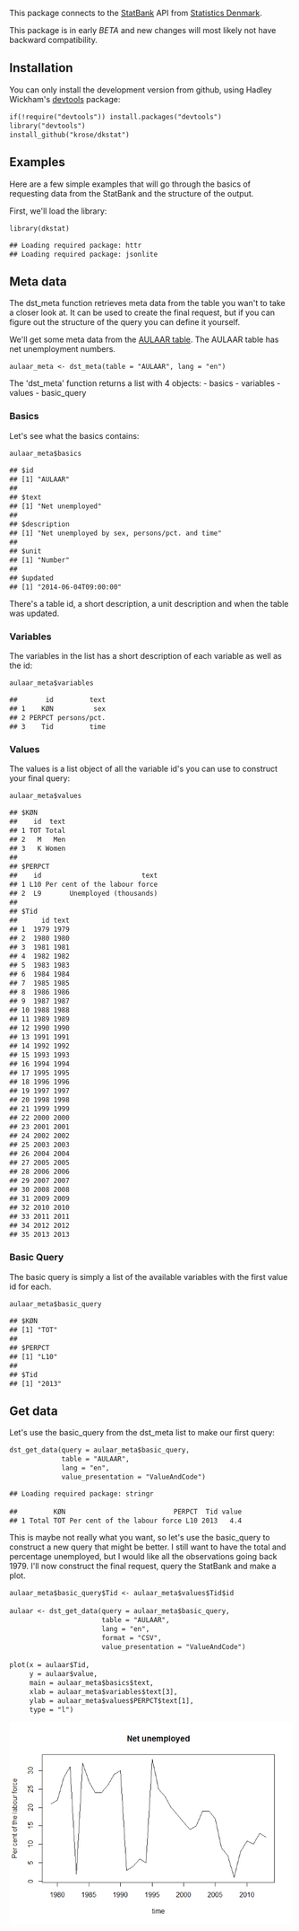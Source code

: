 This package connects to the [StatBank](http://www.statistikbanken.dk/statbank5a/) API from [Statistics Denmark](http://www.dst.dk).

This package is in early *BETA* and new changes will most likely not have backward compatibility.

Installation
------------

You can only install the development version from github, using Hadley Wickham's [devtools](http://cran.r-project.org/web/packages/devtools/index.html) package:

    if(!require("devtools")) install.packages("devtools")
    library("devtools")
    install_github("krose/dkstat")

Examples
--------

Here are a few simple examples that will go through the basics of requesting data from the StatBank and the structure of the output.

First, we'll load the library:

``` {.r}
library(dkstat)
```

    ## Loading required package: httr
    ## Loading required package: jsonlite

Meta data
---------

The dst\_meta function retrieves meta data from the table you wan't to take a closer look at. It can be used to create the final request, but if you can figure out the structure of the query you can define it yourself.

We'll get some meta data from the [AULAAR table](http://www.statistikbanken.dk/AULAAR). The AULAAR table has net unemployment numbers.

``` {.r}
aulaar_meta <- dst_meta(table = "AULAAR", lang = "en")
```

The 'dst\_meta' function returns a list with 4 objects: - basics - variables - values - basic\_query

### Basics

Let's see what the basics contains:

``` {.r}
aulaar_meta$basics
```

    ## $id
    ## [1] "AULAAR"
    ## 
    ## $text
    ## [1] "Net unemployed"
    ## 
    ## $description
    ## [1] "Net unemployed by sex, persons/pct. and time"
    ## 
    ## $unit
    ## [1] "Number"
    ## 
    ## $updated
    ## [1] "2014-06-04T09:00:00"

There's a table id, a short description, a unit description and when the table was updated.

### Variables

The variables in the list has a short description of each variable as well as the id:

``` {.r}
aulaar_meta$variables
```

    ##       id         text
    ## 1    KØN          sex
    ## 2 PERPCT persons/pct.
    ## 3    Tid         time

### Values

The values is a list object of all the variable id's you can use to construct your final query:

``` {.r}
aulaar_meta$values
```

    ## $KØN
    ##    id  text
    ## 1 TOT Total
    ## 2   M   Men
    ## 3   K Women
    ## 
    ## $PERPCT
    ##    id                         text
    ## 1 L10 Per cent of the labour force
    ## 2  L9       Unemployed (thousands)
    ## 
    ## $Tid
    ##      id text
    ## 1  1979 1979
    ## 2  1980 1980
    ## 3  1981 1981
    ## 4  1982 1982
    ## 5  1983 1983
    ## 6  1984 1984
    ## 7  1985 1985
    ## 8  1986 1986
    ## 9  1987 1987
    ## 10 1988 1988
    ## 11 1989 1989
    ## 12 1990 1990
    ## 13 1991 1991
    ## 14 1992 1992
    ## 15 1993 1993
    ## 16 1994 1994
    ## 17 1995 1995
    ## 18 1996 1996
    ## 19 1997 1997
    ## 20 1998 1998
    ## 21 1999 1999
    ## 22 2000 2000
    ## 23 2001 2001
    ## 24 2002 2002
    ## 25 2003 2003
    ## 26 2004 2004
    ## 27 2005 2005
    ## 28 2006 2006
    ## 29 2007 2007
    ## 30 2008 2008
    ## 31 2009 2009
    ## 32 2010 2010
    ## 33 2011 2011
    ## 34 2012 2012
    ## 35 2013 2013

### Basic Query

The basic query is simply a list of the available variables with the first value id for each.

``` {.r}
aulaar_meta$basic_query
```

    ## $KØN
    ## [1] "TOT"
    ## 
    ## $PERPCT
    ## [1] "L10"
    ## 
    ## $Tid
    ## [1] "2013"

Get data
--------

Let's use the basic\_query from the dst\_meta list to make our first query:

``` {.r}
dst_get_data(query = aulaar_meta$basic_query, 
             table = "AULAAR", 
             lang = "en", 
             value_presentation = "ValueAndCode")
```

    ## Loading required package: stringr

    ##         KØN                           PERPCT  Tid value
    ## 1 Total TOT Per cent of the labour force L10 2013   4.4

This is maybe not really what you want, so let's use the basic\_query to construct a new query that might be better. I still want to have the total and percentage unemployed, but I would like all the observations going back 1979. I'll now construct the final request, query the StatBank and make a plot.

``` {.r}
aulaar_meta$basic_query$Tid <- aulaar_meta$values$Tid$id

aulaar <- dst_get_data(query = aulaar_meta$basic_query, 
                       table = "AULAAR", 
                       lang = "en", 
                       format = "CSV",
                       value_presentation = "ValueAndCode")

plot(x = aulaar$Tid, 
     y = aulaar$value, 
     main = aulaar_meta$basics$text, 
     xlab = aulaar_meta$variables$text[3], 
     ylab = aulaar_meta$values$PERPCT$text[1], 
     type = "l")
```

![plot of chunk unnamed-chunk-8](./README_files/figure-markdown_github/unnamed-chunk-8.png)
